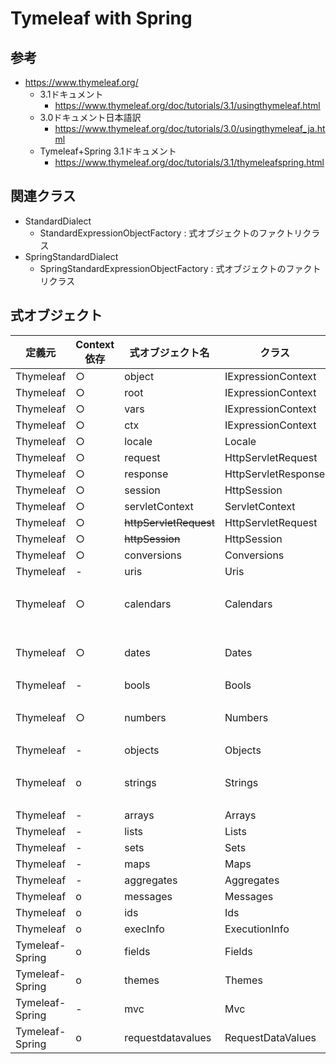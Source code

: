 # Tymeleaf with Spring

## 参考
- https://www.thymeleaf.org/
  - 3.1ドキュメント
    - https://www.thymeleaf.org/doc/tutorials/3.1/usingthymeleaf.html
  - 3.0ドキュメント日本語訳
    - https://www.thymeleaf.org/doc/tutorials/3.0/usingthymeleaf_ja.html
  - Tymeleaf+Spring 3.1ドキュメント
    - https://www.thymeleaf.org/doc/tutorials/3.1/thymeleafspring.html  


## 関連クラス

- StandardDialect
  - StandardExpressionObjectFactory : 式オブジェクトのファクトリクラス
- SpringStandardDialect
  - SpringStandardExpressionObjectFactory : 式オブジェクトのファクトリクラス

## 式オブジェクト

|定義元|Context依存|式オブジェクト名|クラス|備考
|-|-|-|-|-
|Thymeleaf|○|object|IExpressionContext
|Thymeleaf|○|root|IExpressionContext
|Thymeleaf|○|vars|IExpressionContext
|Thymeleaf|○|ctx|IExpressionContext
|Thymeleaf|○|locale|Locale
|Thymeleaf|○|request|HttpServletRequest
|Thymeleaf|○|response|HttpServletResponse
|Thymeleaf|○|session|HttpSession
|Thymeleaf|○|servletContext|ServletContext
|Thymeleaf|○|~~httpServletRequest~~|HttpServletRequest|deprecated
|Thymeleaf|○|~~httpSession~~|HttpSession|deprecated
|Thymeleaf|○|conversions|Conversions
|Thymeleaf|-|uris|Uris
|Thymeleaf|○|calendars|Calendars|現在のLocaleに依存
|Thymeleaf|○|dates|Dates|現在のLocaleに依存
|Thymeleaf|-|bools|Bools
|Thymeleaf|○|numbers|Numbers|現在のLocaleに依存
|Thymeleaf|-|objects|Objects
|Thymeleaf|o|strings|Strings|現在のLocaleに依存
|Thymeleaf|-|arrays|Arrays
|Thymeleaf|-|lists|Lists
|Thymeleaf|-|sets|Sets
|Thymeleaf|-|maps|Maps
|Thymeleaf|-|aggregates|Aggregates
|Thymeleaf|o|messages|Messages
|Thymeleaf|o|ids|Ids
|Thymeleaf|o|execInfo|ExecutionInfo
|Tymeleaf-Spring|o|fields|Fields
|Tymeleaf-Spring|o|themes|Themes
|Tymeleaf-Spring|-|mvc|Mvc
|Tymeleaf-Spring|o|requestdatavalues|RequestDataValues

